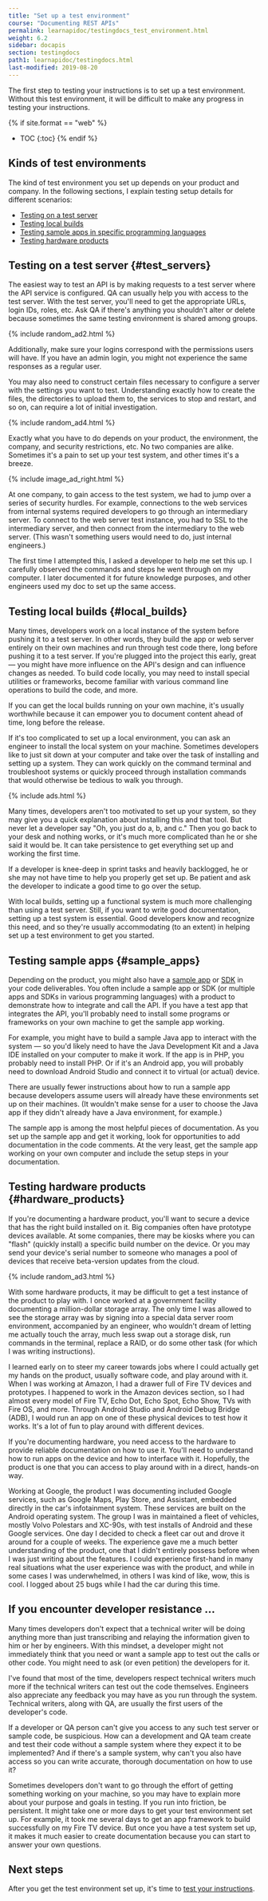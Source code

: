 ```yaml
---
title: "Set up a test environment"
course: "Documenting REST APIs"
permalink: learnapidoc/testingdocs_test_environment.html
weight: 6.2
sidebar: docapis
section: testingdocs
path1: learnapidoc/testingdocs.html
last-modified: 2019-08-20
---
```


The first step to testing your instructions is to set up a test environment. Without this test environment, it will be difficult to make any progress in testing your instructions.

{% if site.format == "web" %}
* TOC
{:toc}
{% endif %}

## Kinds of test environments

The kind of test environment you set up depends on your product and company. In the following sections, I explain testing setup details for different scenarios:

* [Testing on a test server](#test_servers)
* [Testing local builds](#local_builds)
* [Testing sample apps in specific programming languages](#sample_apps)
* [Testing hardware products](#hardware_products)

## Testing on a test server {#test_servers}

The easiest way to test an API is by making requests to a test server where the API service is configured. QA can usually help you with access to the test server. With the test server, you'll need to get the appropriate URLs, login IDs, roles, etc. Ask QA if there's anything you shouldn't alter or delete because sometimes the same testing environment is shared among groups.

{% include random_ad2.html %}

Additionally, make sure your logins correspond with the permissions users will have. If you have an admin login, you might not experience the same responses as a regular user.

You may also need to construct certain files necessary to configure a server with the settings you want to test. Understanding exactly how to create the files, the directories to upload them to, the services to stop and restart, and so on, can require a lot of initial investigation.

{% include random_ad4.html %}

Exactly what you have to do depends on your product, the environment, the company, and security restrictions, etc. No two companies are alike. Sometimes it's a pain to set up your test system, and other times it's a breeze.

{% include image_ad_right.html %}

At one company, to gain access to the test system, we had to jump over a series of security hurdles. For example, connections to the web services from internal systems required developers to go through an intermediary server. To connect to the web server test instance, you had to SSL to the intermediary server, and then connect from the intermediary to the web server. (This wasn't something users would need to do, just internal engineers.)

The first time I attempted this, I asked a developer to help me set this up. I carefully observed the commands and steps he went through on my computer. I later documented it for future knowledge purposes, and other engineers used my doc to set up the same access.

## Testing local builds {#local_builds}

Many times, developers work on a local instance of the system before pushing it to a test server. In other words, they build the app or web server entirely on their own machines and run through test code there, long before pushing it to a test server. If you're plugged into the project this early, great &mdash; you might have more influence on the API's design and can influence changes as needed. To build code locally, you may need to install special utilities or frameworks, become familiar with various command line operations to build the code, and more.

If you can get the local builds running on your own machine, it's usually worthwhile because it can empower you to document content ahead of time, long before the release.

If it's too complicated to set up a local environment, you can ask an engineer to install the local system on your machine. Sometimes developers like to just sit down at your computer and take over the task of installing and setting up a system. They can work quickly on the command terminal and troubleshoot systems or quickly proceed through installation commands that would otherwise be tedious to walk you through.

{% include ads.html %}

Many times, developers aren't too motivated to set up your system, so they may give you a quick explanation about installing this and that tool. But never let a developer say "Oh, you just do a, b, and c." Then you go back to your desk and nothing works, or it's much more complicated than he or she said it would be. It can take persistence to get everything set up and working the first time.

If a developer is knee-deep in sprint tasks and heavily backlogged, he or she may not have time to help you properly get set up. Be patient and ask the developer to indicate a good time to go over the setup.

With local builds, setting up a functional system is much more challenging than using a test server. Still, if you want to write good documentation, setting up a test system is essential. Good developers know and recognize this need, and so they're usually accommodating (to an extent) in helping set up a test environment to get you started.

## Testing sample apps {#sample_apps}

Depending on the product, you might also have a [sample app](https://idratherbewriting.com/learnapidoc/docapis_codesamples_bestpractices.html) or [SDK](https://idratherbewriting.com/learnapidoc/docapis_sdks.html) in your code deliverables. You often include a sample app or SDK (or multiple apps and SDKs in various programming languages) with a product to demonstrate how to integrate and call the API. If you have a test app that integrates the API, you'll probably need to install some programs or frameworks on your own machine to get the sample app working.

For example, you might have to build a sample Java app to interact with the system &mdash; so you'd likely need to have the Java Development Kit and a Java IDE installed on your computer to make it work. If the app is in PHP, you probably need to install PHP. Or if it's an Android app, you will probably need to download Android Studio and connect it to virtual (or actual) device.

There are usually fewer instructions about how to run a sample app because developers assume users will already have these environments set up on their machines. (It wouldn't make sense for a user to choose the Java app if they didn't already have a Java environment, for example.)

The sample app is among the most helpful pieces of documentation. As you set up the sample app and get it working, look for opportunities to add documentation in the code comments. At the very least, get the sample app working on your own computer and include the setup steps in your documentation.

## Testing hardware products {#hardware_products}

If you're documenting a hardware product, you'll want to secure a device that has the right build installed on it. Big companies often have prototype devices available. At some companies, there may be kiosks where you can "flash" (quickly install) a specific build number on the device. Or you may send your device's serial number to someone who manages a pool of devices that receive beta-version updates from the cloud.

{% include random_ad3.html %}

With some hardware products, it may be difficult to get a test instance of the product to play with. I once worked at a government facility documenting a million-dollar storage array. The only time I was allowed to see the storage array was by signing into a special data server room environment, accompanied by an engineer, who wouldn't dream of letting me actually touch the array, much less swap out a storage disk, run commands in the terminal, replace a RAID, or do some other task (for which I was writing instructions).

I learned early on to steer my career towards jobs where I could actually get my hands on the product, usually software code, and play around with it. When I was working at Amazon, I had a drawer full of Fire TV devices and prototypes. I happened to work in the Amazon devices section, so I had almost every model of Fire TV, Echo Dot, Echo Spot, Echo Show, TVs with Fire OS, and more. Through Android Studio and Android Debug Bridge (ADB), I would run an app on one of these physical devices to test how it works. It's a lot of fun to play around with different devices.

If you're documenting hardware, you need access to the hardware to provide reliable documentation on how to use it. You'll need to understand how to run apps on the device and how to interface with it. Hopefully, the product is one that you can access to play around with in a direct, hands-on way.

Working at Google, the product I was documenting included Google services, such as Google Maps, Play Store, and Assistant, embedded directly in the car's infotainment system. These services are built on the Android operating system. The group I was in maintained a fleet of vehicles, mostly Volvo Polestars and XC-90s, with test installs of Android and these Google services. One day I decided to check a fleet car out and drove it around for a couple of weeks. The experience gave me a much better understanding of the product, one that I didn't entirely possess before when I was just writing about the features. I could experience first-hand in many real situations what the user experience was with the product, and while in some cases I was underwhelmed, in others I was kind of like, wow, this is cool. I logged about 25 bugs while I had the car during this time. 

## If you encounter developer resistance ...

Many times developers don't expect that a technical writer will be doing anything more than just transcribing and relaying the information given to him or her by engineers. With this mindset, a developer might not immediately think that you need or want a sample app to test out the calls or other code. You might need to ask (or even petition) the developers for it.

I've found that most of the time, developers respect technical writers much more if the technical writers can test out the code themselves. Engineers also appreciate any feedback you may have as you run through the system. Technical writers, along with QA, are usually the first users of the developer's code.

If a developer or QA person can't give you access to any such test server or sample code, be suspicious. How can a development and QA team create and test their code without a sample system where they expect it to be implemented? And if there's a sample system, why can't you also have access so you can write accurate, thorough documentation on how to use it?

Sometimes developers don't want to go through the effort of getting something working on your machine, so you may have to explain more about your purpose and goals in testing. If you run into friction, be persistent. It might take one or more days to get your test environment set up. For example, it took me several days to get an app framework to build successfully on my Fire TV device. But once you have a test system set up, it makes it much easier to create documentation because you can start to answer your own questions.

## Next steps

After you get the test environment set up, it's time to [test your instructions](testingdocs_test_your_instructions.html).
